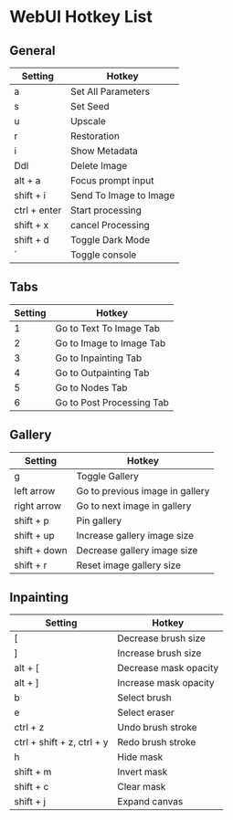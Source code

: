 # **WebUI Hotkey List**

## General

| Setting      | Hotkey                 |
| ------------ | ---------------------- |
| a            | Set All Parameters     |
| s            | Set Seed               |
| u            | Upscale                |
| r            | Restoration            |
| i            | Show Metadata          |
| Ddl          | Delete Image           |
| alt + a      | Focus prompt input     |
| shift + i    | Send To Image to Image |
| ctrl + enter | Start processing       |
| shift + x    | cancel Processing      |
| shift + d    | Toggle Dark Mode       |
| `            | Toggle console         |

## Tabs

| Setting | Hotkey                    |
| ------- | ------------------------- |
| 1       | Go to Text To Image Tab   |
| 2       | Go to Image to Image Tab  |
| 3       | Go to Inpainting Tab      |
| 4       | Go to Outpainting Tab     |
| 5       | Go to Nodes Tab           |
| 6       | Go to Post Processing Tab |

## Gallery

| Setting      | Hotkey                          |
| ------------ | ------------------------------- |
| g            | Toggle Gallery                  |
| left arrow   | Go to previous image in gallery |
| right arrow  | Go to next image in gallery     |
| shift + p    | Pin gallery                     |
| shift + up   | Increase gallery image size     |
| shift + down | Decrease gallery image size     |
| shift + r    | Reset image gallery size        |

## Inpainting

| Setting                    | Hotkey                |
| -------------------------- | --------------------- |
| [                          | Decrease brush size   |
| ]                          | Increase brush size   |
| alt + [                    | Decrease mask opacity |
| alt + ]                    | Increase mask opacity |
| b                          | Select brush          |
| e                          | Select eraser         |
| ctrl + z                   | Undo brush stroke     |
| ctrl + shift + z, ctrl + y | Redo brush stroke     |
| h                          | Hide mask             |
| shift + m                  | Invert mask           |
| shift + c                  | Clear mask            |
| shift + j                  | Expand canvas         |
